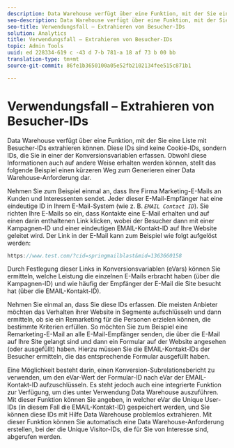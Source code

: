 ```yaml
---
description: Data Warehouse verfügt über eine Funktion, mit der Sie eine Liste mit Besucher-IDs extrahieren können. Diese IDs sind keine Cookie-IDs, sondern IDs, die Sie in einer der Konversionsvariablen erfassen. Obwohl diese Informationen auch auf andere Weise erhalten werden können, stellt das folgende Beispiel einen kürzeren Weg zum Generieren einer Data Warehouse-Anforderung dar.
seo-description: Data Warehouse verfügt über eine Funktion, mit der Sie eine Liste mit Besucher-IDs extrahieren können. Diese IDs sind keine Cookie-IDs, sondern IDs, die Sie in einer der Konversionsvariablen erfassen. Obwohl diese Informationen auch auf andere Weise erhalten werden können, stellt das folgende Beispiel einen kürzeren Weg zum Generieren einer Data Warehouse-Anforderung dar.
seo-title: Verwendungsfall – Extrahieren von Besucher-IDs
solution: Analytics
title: Verwendungsfall – Extrahieren von Besucher-IDs
topic: Admin Tools
uuid: ed 228334-619 c -43 d 7-b 781-a 18 af 73 b 00 bb
translation-type: tm+mt
source-git-commit: 86fe1b3650100a05e52fb2102134fee515c871b1

---
```



# Verwendungsfall – Extrahieren von Besucher-IDs

Data Warehouse verfügt über eine Funktion, mit der Sie eine Liste mit Besucher-IDs extrahieren können. Diese IDs sind keine Cookie-IDs, sondern IDs, die Sie in einer der Konversionsvariablen erfassen. Obwohl diese Informationen auch auf andere Weise erhalten werden können, stellt das folgende Beispiel einen kürzeren Weg zum Generieren einer Data Warehouse-Anforderung dar.

Nehmen Sie zum Beispiel einmal an, dass Ihre Firma Marketing-E-Mails an Kunden und Interessenten sendet. Jeder dieser E-Mail-Empfänger hat eine eindeutige ID in Ihrem E-Mail-System (wie z. B. *`EMAIL Contact ID`*). Sie richten Ihre E-Mails so ein, dass Kontakte eine E-Mail erhalten und auf einen darin enthaltenen Link klicken, wobei der Besucher dann mit einer Kampagnen-ID und einer eindeutigen EMAIL-Kontakt-ID auf Ihre Website geleitet wird. Der Link in der E-Mail kann zum Beispiel wie folgt aufgelöst werden:

```js
https://www.test.com/?cid=springmailblast&mid=1363660158
```

Durch Festlegung dieser Links in Konversionsvariablen (eVars) können Sie ermitteln, welche Leistung die einzelnen E-Mails erbracht haben (über die Kampagnen-ID) und wie häufig der Empfänger der E-Mail die Site besucht hat (über die EMAIL-Kontakt-ID).

Nehmen Sie einmal an, dass Sie diese IDs erfassen. Die meisten Anbieter möchten das Verhalten ihrer Website in Segmente aufschlüsseln und dann ermitteln, ob sie ein Remarketing für die Personen erzielen können, die bestimmte Kriterien erfüllen. So möchten Sie zum Beispiel eine Remarketing-E-Mail an alle E-Mail-Empfänger senden, die über die E-Mail auf Ihre Site gelangt sind und dann ein Formular auf der Website angesehen (oder ausgefüllt) haben. Hierzu müssen Sie die EMAIL-Kontakt-IDs der Besucher ermitteln, die das entsprechende Formular ausgefüllt haben.

Eine Möglichkeit besteht darin, einen Konversion-Subrelationsbericht zu verwenden, um den eVar-Wert der Formular-ID nach eVar der EMAIL-Kontakt-ID aufzuschlüsseln. Es steht jedoch auch eine integrierte Funktion zur Verfügung, um dies unter Verwendung Data Warehouse auszuführen. Mit dieser Funktion können Sie angeben, in welcher eVar die Unique User-IDs (in diesem Fall die EMAIL-Kontakt-ID) gespeichert werden, und Sie können diese IDs mit Hilfe Data Warehouse problemlos extrahieren. Mit dieser Funktion können Sie automatisch eine Data Warehouse-Anforderung erstellen, bei der die Unique Visitor-IDs, die für Sie von Interesse sind, abgerufen werden.

